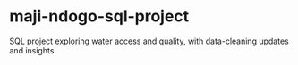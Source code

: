# maji-ndogo-sql-project
SQL project exploring water access and quality, with data-cleaning updates and insights.
